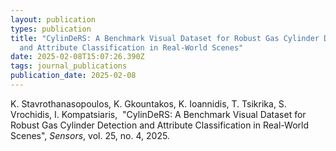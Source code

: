 ```yaml
---
layout: publication
types: publication
title: "CylinDeRS: A Benchmark Visual Dataset for Robust Gas Cylinder Detection
  and Attribute Classification in Real-World Scenes"
date: 2025-02-08T15:07:26.390Z
tags: journal_publications
publication_date: 2025-02-08
---
```

<!--StartFragment-->

K. Stavrothanasopoulos, K. Gkountakos, K. Ioannidis, T. Tsikrika, S. Vrochidis, I. Kompatsiaris,  "CylinDeRS: A Benchmark Visual Dataset for Robust Gas Cylinder Detection and Attribute Classification in Real-World Scenes", *Sensors*, vol. 25, no. 4, 2025.

<!--EndFragment-->